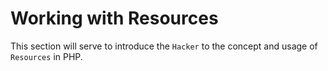 Working with Resources
======================

This section will serve to introduce the `Hacker` to the concept and
usage of `Resources` in PHP.
